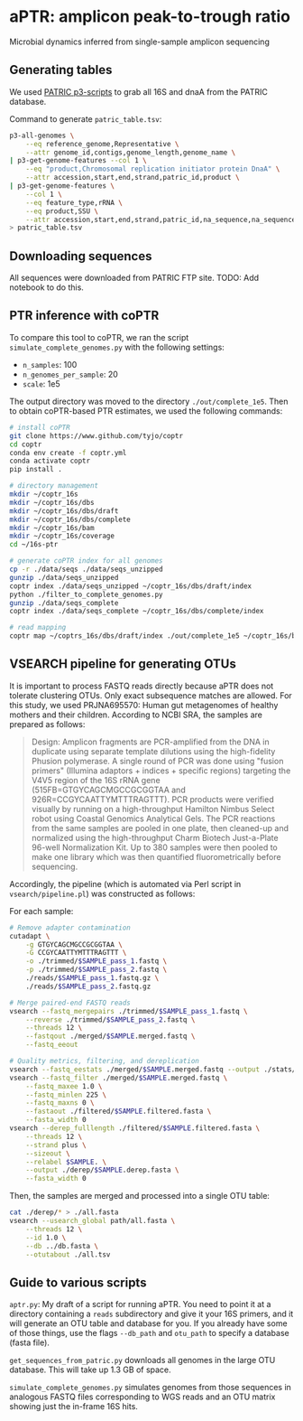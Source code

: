 # aPTR: amplicon peak-to-trough ratio
Microbial dynamics inferred from single-sample amplicon sequencing

## Generating tables
We used [PATRIC p3-scripts](https://github.com/PATRIC3/PATRIC-distribution) to grab all 16S and dnaA from the PATRIC database.

Command to generate `patric_table.tsv`:

```bash
p3-all-genomes \
    --eq reference_genome,Representative \
    --attr genome_id,contigs,genome_length,genome_name \
| p3-get-genome-features --col 1 \
    --eq "product,Chromosomal replication initiator protein DnaA" \
    --attr accession,start,end,strand,patric_id,product \
| p3-get-genome-features \
    --col 1 \
    --eq feature_type,rRNA \
    --eq product,SSU \
    --attr accession,start,end,strand,patric_id,na_sequence,na_sequence_md5,product \
> patric_table.tsv
```

## Downloading sequences
All sequences were downloaded from PATRIC FTP site. TODO: Add notebook to do this.

## PTR inference with coPTR
To compare this tool to coPTR, we ran the script `simulate_complete_genomes.py` with the following settings:
* `n_samples`: 100
* `n_genomes_per_sample`: 20
* `scale`: 1e5

The output directory was moved to the directory `./out/complete_1e5`. Then to obtain coPTR-based PTR estimates, we used the following commands:
```bash
# install coPTR
git clone https://www.github.com/tyjo/coptr
cd coptr
conda env create -f coptr.yml
conda activate coptr
pip install .

# directory management
mkdir ~/coptr_16s
mkdir ~/coptr_16s/dbs
mkdir ~/coptr_16s/dbs/draft
mkdir ~/coptr_16s/dbs/complete
mkdir ~/coptr_16s/bam
mkdir ~/coptr_16s/coverage
cd ~/16s-ptr

# generate coPTR index for all genomes
cp -r ./data/seqs ./data/seqs_unzipped
gunzip ./data/seqs_unzipped
coptr index ./data/seqs_unzipped ~/coptr_16s/dbs/draft/index
python ./filter_to_complete_genomes.py
gunzip ./data/seqs_complete
coptr index ./data/seqs_complete ~/coptr_16s/dbs/complete/index

# read mapping
coptr map ~/coptrs_16s/dbs/draft/index ./out/complete_1e5 ~/coptr_16s/bam
```

## VSEARCH pipeline for generating OTUs
It is important to process FASTQ reads directly because aPTR does not tolerate clustering OTUs. Only exact subsequence matches are allowed. For this study, we used PRJNA695570: Human gut metagenomes of healthy mothers and their children. According to NCBI SRA, the samples are prepared as follows:

>Design: Amplicon fragments are PCR-amplified from the DNA in duplicate using separate template dilutions using the high-fidelity Phusion polymerase. A single round of PCR was done using "fusion primers" (Illumina adaptors + indices + specific regions) targeting the V4V5 region of the 16S rRNA gene (515FB=GTGYCAGCMGCCGCGGTAA and 926R=CCGYCAATTYMTTTRAGTTT). PCR products were verified visually by running on a high-throughput Hamilton Nimbus Select robot using Coastal Genomics Analytical Gels. The PCR reactions from the same samples are pooled in one plate, then cleaned-up and normalized using the high-throughput Charm Biotech Just-a-Plate 96-well Normalization Kit. Up to 380 samples were then pooled to make one library which was then quantified fluorometrically before sequencing.

Accordingly, the pipeline (which is automated via Perl script in `vsearch/pipeline.pl`) was constructed as follows:

For each sample:
```bash
# Remove adapter contamination
cutadapt \
    -g GTGYCAGCMGCCGCGGTAA \
    -G CCGYCAATTYMTTTRAGTTT \
    -o ./trimmed/$SAMPLE_pass_1.fastq \
    -p ./trimmed/$SAMPLE_pass_2.fastq \
    ./reads/$SAMPLE_pass_1.fastq.gz \
    ./reads/$SAMPLE_pass_2.fastq.gz

# Merge paired-end FASTQ reads
vsearch --fastq_mergepairs ./trimmed/$SAMPLE_pass_1.fastq \
    --reverse ./trimmed/$SAMPLE_pass_2.fastq \
    --threads 12 \
    --fastqout ./merged/$SAMPLE.merged.fastq \
    --fastq_eeout

# Quality metrics, filtering, and dereplication
vsearch --fastq_eestats ./merged/$SAMPLE.merged.fastq --output ./stats/$SAMPLE.stats
vsearch --fastq_filter ./merged/$SAMPLE.merged.fastq \
    --fastq_maxee 1.0 \
    --fastq_minlen 225 \
    --fastq_maxns 0 \
    --fastaout ./filtered/$SAMPLE.filtered.fasta \
    --fasta_width 0
vsearch --derep_fulllength ./filtered/$SAMPLE.filtered.fasta \
    --threads 12 \
    --strand plus \
    --sizeout \
    --relabel $SAMPLE. \
    --output ./derep/$SAMPLE.derep.fasta \
    --fasta_width 0
```

Then, the samples are merged and processed into a single OTU table:
```bash
cat ./derep/* > ./all.fasta
vsearch --usearch_global path/all.fasta \
    --threads 12 \
    --id 1.0 \
    --db ../db.fasta \
    --otutabout ./all.tsv
```

## Guide to various scripts
`aptr.py`: My draft of a script for running aPTR. You need to point it at a 
directory containing a `reads` subdirectory and give it your 16S primers, 
and it will generate an OTU table and database for you. If you already have some
of those things, use the flags `--db_path` and `otu_path` to specify a database (fasta file).

`get_sequences_from_patric.py` downloads all genomes in the large OTU database. This will take up 1.3 GB of space.

`simulate_complete_genomes.py` simulates genomes from those sequences in analogous FASTQ files corresponding to WGS reads and an OTU matrix showing just the in-frame 16S hits. 